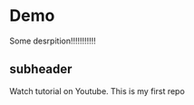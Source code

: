 # Demo 

Some desrpition!!!!!!!!!!!

## subheader

Watch tutorial on Youtube. This is my first repo

